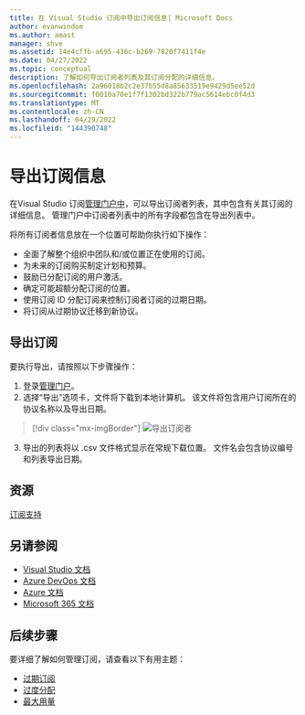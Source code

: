 ```yaml
---
title: 在 Visual Studio 订阅中导出订阅信息| Microsoft Docs
author: evanwindom
ms.author: amast
manager: shve
ms.assetid: 14e4cffb-a695-436c-b269-7820f7411f4e
ms.date: 04/27/2022
ms.topic: conceptual
description: 了解如何导出订阅者列表及其订阅分配的详细信息。
ms.openlocfilehash: 2a96018b2c2e37b55d8a85633519e9429d5ee52d
ms.sourcegitcommit: f0010a70e1f7f1302bd322b779ac5614ebc0f4d3
ms.translationtype: MT
ms.contentlocale: zh-CN
ms.lasthandoff: 04/29/2022
ms.locfileid: "144390748"
---
```

# <a name="export-subscription-information"></a>导出订阅信息
在Visual Studio 订阅[管理门户中](https://manage.visualstudio.com)，可以导出订阅者列表，其中包含有关其订阅的详细信息。  管理门户中订阅者列表中的所有字段都包含在导出列表中。 

将所有订阅者信息放在一个位置可帮助你执行如下操作：
+ 全面了解整个组织中团队和/或位置正在使用的订阅。
+ 为未来的订阅购买制定计划和预算。 
+ 鼓励已分配订阅的用户激活。
+ 确定可能超额分配订阅的位置。 
+ 使用订阅 ID 分配订阅来控制订阅者订阅的过期日期。
+ 将订阅从过期协议迁移到新协议。  

## <a name="export-your-subscriptions"></a>导出订阅
要执行导出，请按照以下步骤操作：
1. 登录[管理门户](https://manage.visualstudio.com)。
2. 选择“导出”选项卡，文件将下载到本地计算机。 该文件将包含用户订阅所在的协议名称以及导出日期。
> [!div class="mx-imgBorder"]
> ![导出订阅者](_img/exporting-subscriptions/exporting-subscriptions.png "单击“导出”以下载已分配订阅的完整列表。")
3. 导出的列表将以 .csv 文件格式显示在常规下载位置。 文件名会包含协议编号和列表导出日期。  

## <a name="resources"></a>资源
[订阅支持](https://aka.ms/vsadminhelp)

## <a name="see-also"></a>另请参阅
+ [Visual Studio 文档](/visualstudio/)
+ [Azure DevOps 文档](/azure/devops/)
+ [Azure 文档](/azure/)
+ [Microsoft 365 文档](/microsoft-365/)

## <a name="next-steps"></a>后续步骤
要详细了解如何管理订阅，请查看以下有用主题：
+ [过期订阅](handle-expired-license.md)
+ [过度分配](handle-overclaimed-license.md)
+ [最大用量](maximum-usage.md)
